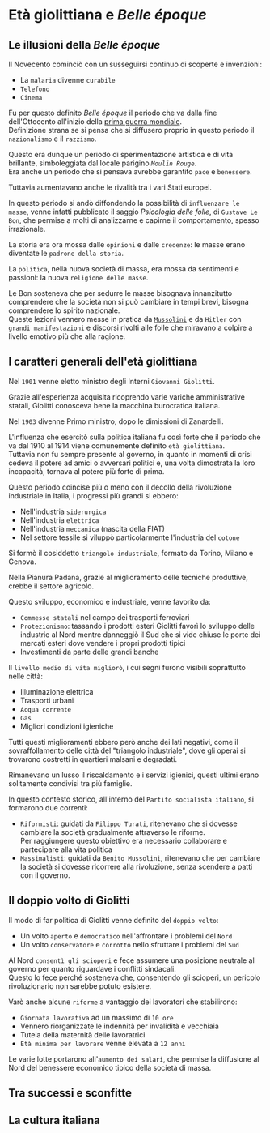 # Età giolittiana e *Belle époque*

## Le illusioni della *Belle époque*

Il Novecento cominciò con un susseguirsi continuo di scoperte e invenzioni:
- La `malaria` divenne `curabile`
- `Telefono`
- `Cinema`

Fu per questo definito *Belle époque* il periodo che va dalla fine dell'Ottocento all'inizio della [prima guerra mondiale][prima-guerra-mondiale].\
Definizione strana se si pensa che si diffusero proprio in questo periodo il `nazionalismo` e il `razzismo`.

Questo era dunque un periodo di sperimentazione artistica e di vita brillante, simboleggiata dal locale parigino *`Moulin Rouge`*.\
Era anche un periodo che si pensava avrebbe garantito `pace` e `benessere`.

Tuttavia aumentavano anche le rivalità tra i vari Stati europei.

In questo periodo si andò diffondendo la possibilità di `influenzare le masse`, venne infatti pubblicato il saggio *Psicologia delle folle*, di `Gustave Le Bon`, che permise a molti di analizzarne e capirne il comportamento, spesso irrazionale.

La storia era ora mossa dalle `opinioni` e dalle `credenze`: le masse erano diventate le `padrone della storia`.

La `politica`, nella nuova società di massa, era mossa da sentimenti e passioni: la nuova `religione delle masse`.

Le Bon sosteneva che per sedurre le masse bisognava innanzitutto comprendere che la società non si può cambiare in tempi brevi, bisogna comprendere lo spirito nazionale.\
Queste lezioni vennero messe in pratica da [`Mussolini`][fascismo] e da `Hitler` con `grandi manifestazioni` e discorsi rivolti alle folle che miravano a colpire a livello emotivo più che alla ragione.

## I caratteri generali dell'età giolittiana

Nel `1901` venne eletto ministro degli Interni `Giovanni Giolitti`.

Grazie all'esperienza acquisita ricoprendo varie variche amministrative statali, Giolitti conosceva bene la macchina burocratica italiana.

Nel `1903` divenne Primo ministro, dopo le dimissioni di Zanardelli.

L'influenza che esercitò sulla politica italiana fu così forte che il periodo che va dal 1910 al 1914 viene comunemente definito `età giolittiana`.\
Tuttavia non fu sempre presente al governo, in quanto in momenti di crisi cedeva il potere ad amici o avversari politici e, una volta dimostrata la loro incapacità, tornava al potere più forte di prima.

Questo periodo coincise più o meno con il decollo della rivoluzione industriale in Italia, i progressi più grandi si ebbero:
- Nell'industria `siderurgica`
- Nell'industria `elettrica`
- Nell'industria `meccanica` (nascita della FIAT)
- Nel settore tessile si viluppò particolarmente l'industria del `cotone`

Si formò il cosiddetto `triangolo industriale`, formato da Torino, Milano e Genova.

Nella Pianura Padana, grazie al miglioramento delle tecniche produttive, crebbe il settore agricolo.

Questo sviluppo, economico e industriale, venne favorito da:
- `Commesse statali` nel campo dei trasporti ferroviari
- `Protezionismo`: tassando i prodotti esteri Giolitti favorì lo sviluppo delle industrie al Nord mentre danneggiò il Sud che si vide chiuse le porte dei mercati esteri dove vendere i propri prodotti tipici
- Investimenti da parte delle grandi banche

Il `livello medio di vita migliorò`, i cui segni furono visibili soprattutto nelle città:
- Illuminazione elettrica
- Trasporti urbani
- `Acqua corrente`
- `Gas`
- Migliori condizioni igieniche

Tutti questi miglioramenti ebbero però anche dei lati negativi, come il sovraffollamento delle città del "triangolo industriale", dove gli operai si trovarono costretti in quartieri malsani e degradati.

Rimanevano un lusso il riscaldamento e i servizi igienici, questi ultimi erano solitamente condivisi tra più famiglie.

In questo contesto storico, all'interno del `Partito socialista italiano`, si formarono due correnti:
- `Riformisti`: guidati da `Filippo Turati`, ritenevano che si dovesse cambiare la società gradualmente attraverso le riforme.\
  Per raggiungere questo obiettivo era necessario collaborare e partecipare alla vita politica
- `Massimalisti`: guidati da `Benito Mussolini`, ritenevano che per cambiare la società si dovesse ricorrere alla rivoluzione, senza scendere a patti con il governo.

## Il doppio volto di Giolitti

Il modo di far politica di Giolitti venne definito del `doppio volto`:
- Un volto `aperto` e `democratico` nell'affrontare i problemi del `Nord`
- Un volto `conservatore` e `corrotto` nello sfruttare i problemi del `Sud`

Al Nord `consentì gli scioperi` e fece assumere una posizione neutrale al governo per quanto riguardave i conflitti sindacali.\
Questo lo fece perché sosteneva che, consentendo gli scioperi, un pericolo rivoluzionario non sarebbe potuto esistere.

Varò anche alcune `riforme` a vantaggio dei lavoratori che stabilirono:
- `Giornata lavorativa` ad un massimo di `10 ore`
- Vennero riorganizzate le indennità per invalidità e vecchiaia
- Tutela della maternità delle lavoratrici
- `Età minima per lavorare` venne elevata a `12 anni`

Le varie lotte portarono all'`aumento dei salari`, che permise la diffusione al Nord del benessere economico tipico della società di massa.

## Tra successi e sconfitte

## La cultura italiana

[fascismo]: L-Italia-tra-le-due-guerre-il-fascismo.md
[prima-guerra-mondiale]: La-prima-guerra-mondiale.md
